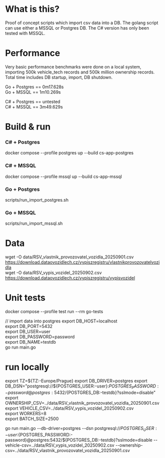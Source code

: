 # What is this?
Proof of concept scripts which import csv data into a DB. The golang script can use either a MSSQL or Postgres DB. The C# version has only been tested with MSSQL. 

# Performance
Very basic performance benchmarks were done on a local system, importing 500k vehicle_tech records and 500k million ownership records.
Total time includes DB startup, import, DB shutdown. 

Go + Postgres == 0m17.628s  
Go + MSSQL == 1m10.269s  

C# + Postgres == untested  
C# + MSSQL == 3m49.629s  


# Build & run
### C# + Postgres
docker compose --profile postgres up --build cs-app-postgres

### C# + MSSQL
docker compose --profile mssql up --build cs-app-mssql

### Go + Postgres
scripts/run_import_postgres.sh

### Go + MSSQL
scripts/run_import_mssql.sh

# Data
wget -O data/RSV_vlastnik_provozovatel_vozidla_20250901.csv https://download.dataovozidlech.cz/vypiszregistru/vlastnikprovozovatelvozidla  
wget -O data/RSV_vypis_vozidel_20250902.csv https://download.dataovozidlech.cz/vypiszregistru/vypisvozidel

# Unit tests
docker compose --profile test run --rm go-tests



// import data into postgres
export DB_HOST=localhost  
export DB_PORT=5432  
export DB_USER=user  
export DB_PASSWORD=password  
export DB_NAME=testdb  
go run main.go  

# run locally

export TZ=${TZ:-Europe/Prague}  
export DB_DRIVER=postgres  
export DB_DSN="postgresql://${POSTGRES_USER:-user}:${POSTGRES_PASSWORD:-password}@postgres:5432/${POSTGRES_DB:-testdb}?sslmode=disable"  
export OWNERSHIP_CSV=../data/RSV_vlastnik_provozovatel_vozidla_20250901.csv  
export VEHICLE_CSV=../data/RSV_vypis_vozidel_20250902.csv  
export WORKERS=8  
export BATCH_SIZE=2500  

go run main.go --db-driver=postgres --dsn  postgresql://${POSTGRES_USER:-user}:${POSTGRES_PASSWORD:-password}@postgres:5432/${POSTGRES_DB:-testdb}?sslmode=disable --vehicle-csv=../data/RSV_vypis_vozidel_20250902.csv --ownership-csv=../data/RSV_vlastnik_provozovatel_vozidla_20250901.csv  
